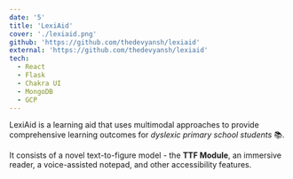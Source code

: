 ```yaml
---
date: '5'
title: 'LexiAid'
cover: './lexiaid.png'
github: 'https://github.com/thedevyansh/lexiaid'
external: 'https://github.com/thedevyansh/lexiaid'
tech:
  - React
  - Flask
  - Chakra UI
  - MongoDB
  - GCP
---
```


LexiAid is a learning aid that uses multimodal approaches to provide comprehensive learning outcomes for _dyslexic primary school students_ 📚.

It consists of a novel text-to-figure model - the **TTF Module**, an immersive reader, a voice-assisted notepad, and other accessibility features.
